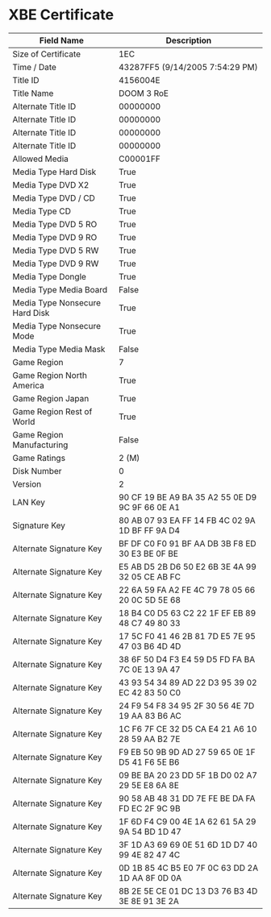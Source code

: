 # XBE Certificate

| Field Name | Description |
|---|---|
| Size of Certificate | 1EC |
| Time / Date | 43287FF5 (9/14/2005 7:54:29 PM) |
| Title ID | 4156004E |
| Title Name | DOOM 3 RoE |
| Alternate Title ID | 00000000 |
| Alternate Title ID | 00000000 |
| Alternate Title ID | 00000000 |
| Alternate Title ID | 00000000 |
| Allowed Media | C00001FF |
| Media Type Hard Disk | True |
| Media Type DVD X2 | True |
| Media Type DVD / CD | True |
| Media Type CD | True |
| Media Type DVD 5 RO | True |
| Media Type DVD 9 RO | True |
| Media Type DVD 5 RW | True |
| Media Type DVD 9 RW | True |
| Media Type Dongle | True |
| Media Type Media Board | False |
| Media Type Nonsecure Hard Disk | True |
| Media Type Nonsecure Mode | True |
| Media Type Media Mask | False |
| Game Region | 7 |
| Game Region North America | True |
| Game Region Japan | True |
| Game Region Rest of World | True |
| Game Region Manufacturing | False |
| Game Ratings | 2 (M) |
| Disk Number | 0 |
| Version | 2 |
| LAN Key | 90 CF 19 BE A9 BA 35 A2 55 0E D9 9C 9F 66 0E A1 |
| Signature Key | 80 AB 07 93 EA FF 14 FB 4C 02 9A 1D BF FF 9A D4 |
| Alternate Signature Key | BF DF C0 F0 91 BF AA DB 3B F8 ED 30 E3 BE 0F BE |
| Alternate Signature Key | E5 AB D5 2B D6 50 E2 6B 3E 4A 99 32 05 CE AB FC |
| Alternate Signature Key | 22 6A 59 FA A2 FE 4C 79 78 05 66 20 0C 5D 5E 68 |
| Alternate Signature Key | 18 B4 C0 D5 63 C2 22 1F EF EB 89 48 C7 49 80 33 |
| Alternate Signature Key | 17 5C F0 41 46 2B 81 7D E5 7E 95 47 03 B6 4D 4D |
| Alternate Signature Key | 38 6F 50 D4 F3 E4 59 D5 FD FA BA 7C 0E 13 9A 47 |
| Alternate Signature Key | 43 93 54 34 89 AD 22 D3 95 39 02 EC 42 83 50 C0 |
| Alternate Signature Key | 24 F9 54 F8 34 95 2F 30 56 4E 7D 19 AA 83 B6 AC |
| Alternate Signature Key | 1C F6 7F CE 32 D5 CA E4 21 A6 10 28 59 AA B2 7E |
| Alternate Signature Key | F9 EB 50 9B 9D AD 27 59 65 0E 1F D5 41 F6 5E B6 |
| Alternate Signature Key | 09 BE BA 20 23 DD 5F 1B D0 02 A7 29 5E E8 6A 8E |
| Alternate Signature Key | 90 58 AB 48 31 DD 7E FE BE DA FA FD EC 2F 9C 9B |
| Alternate Signature Key | 1F 6D F4 C9 00 4E 1A 62 61 5A 29 9A 54 BD 1D 47 |
| Alternate Signature Key | 3F 1D A3 69 69 0E 51 6D 1D D7 40 99 4E 82 47 4C |
| Alternate Signature Key | 0D 1B 85 4C B5 E0 7F 0C 63 DD 2A 1D AA 8F 0D 0A |
| Alternate Signature Key | 8B 2E 5E CE 01 DC 13 D3 76 B3 4D 3E 8E 91 3E 2A |
